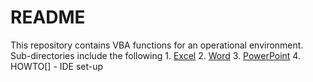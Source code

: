 # README
This repository contains VBA functions for an operational environment. Sub-directories include the following
    1. [Excel](Excel)
    2. [Word]()
    3. [PowerPoint]()
    4. HOWTO[]
        - IDE set-up





